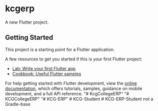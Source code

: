# kcgerp

A new Flutter project.

## Getting Started

This project is a starting point for a Flutter application.

A few resources to get you started if this is your first Flutter project:

- [Lab: Write your first Flutter app](https://docs.flutter.dev/get-started/codelab)
- [Cookbook: Useful Flutter samples](https://docs.flutter.dev/cookbook)

For help getting started with Flutter development, view the
[online documentation](https://docs.flutter.dev/), which offers tutorials,
samples, guidance on mobile development, and a full API reference.
"# KcgCollegeERP" 
"# KCGCollegeERP" 
"# KCG-ERP" 
#   K C G - S t u d e n t 
 
 #   K C G - E R P - S t u d e n t 
 
  not a Gradle-base
